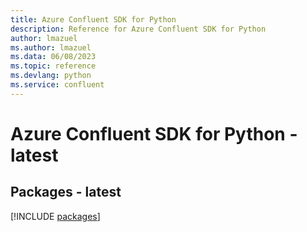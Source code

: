```yaml
---
title: Azure Confluent SDK for Python
description: Reference for Azure Confluent SDK for Python
author: lmazuel
ms.author: lmazuel
ms.data: 06/08/2023
ms.topic: reference
ms.devlang: python
ms.service: confluent
---
```

# Azure Confluent SDK for Python - latest
## Packages - latest
[!INCLUDE [packages](confluent-index.md)]
